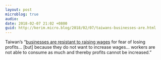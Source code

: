 ```yaml
---
layout: post
microblog: true
audio: 
date: 2018-02-07 21:02 +0800
guid: http://kerim.micro.blog/2018/02/07/taiwans-businesses-are.html
---
```

Taiwan’s “[businesses are resistant to raising wages](https://international.thenewslens.com/amparticle/89127) for fear of losing profits… \[but] because they do not want to increase wages… workers are not able to consume as much and thereby profits cannot be increased.”
